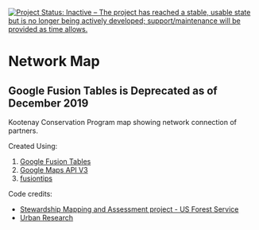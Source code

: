 [![Project Status: Inactive – The project has reached a stable, usable state but is no longer being actively developed; support/maintenance will be provided as time allows.](https://www.repostatus.org/badges/latest/inactive.svg)](https://www.repostatus.org/#inactive)
# Network Map

## Google Fusion Tables is Deprecated as of December 2019

Kootenay Conservation Program map showing network connection of partners.

Created Using:

1. [Google Fusion Tables](https://support.google.com/fusiontables/answer/2571232)
2. [Google Maps API V3](https://developers.google.com/maps/web/)
3. [fusiontips](https://github.com/derekeder/fusiontips)

Code credits:
- [Stewardship Mapping and Assessment project - US Forest Service](http://www.stewmap.net/network-diagrams/)
- [Urban Research](http://www.urbanresearchmaps.org)
